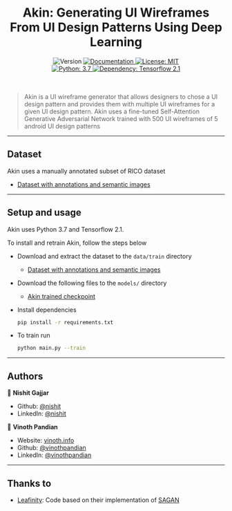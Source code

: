 <h1 align="center">Akin: Generating UI Wireframes From UI Design Patterns Using Deep Learning</h1>
<p align="center">
  <img alt="Version" src="https://img.shields.io/badge/version-1.0.0-blue.svg?cacheSeconds=2592000" />
  <a href="https://api.metamorph.designwitheve.com/docs/" target="_blank">
    <img alt="Documentation" src="https://img.shields.io/badge/documentation-yes-brightgreen.svg" />
  </a>
  <a href="#" target="_blank">
    <img alt="License: MIT" src="https://img.shields.io/badge/License-MIT-yellow.svg" />
  </a>
  <br/>
  <a href="#" target="_blank">
    <img alt="Python: 3.7" src="https://img.shields.io/badge/Python-3.7-important" />
  </a>
  <a href="#" target="_blank">
    <img alt="Dependency: Tensorflow 2.1" src="https://img.shields.io/badge/Tensorflow-2.1-important" />
  </a>
  <br/>
  <br/>
  <br/>
</p>

> Akin is a UI wireframe generator that allows designers to chose a UI design pattern and provides them with multiple UI wireframes for a given UI design pattern. Akin uses a fine-tuned Self-Attention Generative Adversarial Network trained with 500 UI wireframes of 5 android UI design patterns

---

## Dataset

Akin uses a manually annotated subset of RICO dataset

- [Dataset with annotations and semantic images](https://blackbox-toolkit.com/datasets/Akin_SAGAN_500.tar.gz)

---

## Setup and usage

Akin uses Python 3.7 and Tensorflow 2.1.

To install and retrain Akin, follow the steps below

- Download and extract the dataset to the `data/train` directory

  - [Dataset with annotations and semantic images](https://blackbox-toolkit.com/datasets/Akin_SAGAN_500.tar.gz)

- Download the following files to the `models/` directory

  - [Akin trained checkpoint](https://blackbox-toolkit.com/models/akin_checkpoints.tar.gz)

- Install dependencies

  ```sh
  pip install -r requirements.txt
  ```

- To train run
  ```sh
  python main.py --train
  ```

---

## Authors

👤 **Nishit Gajjar**

- Github: [@nishit](https://github.com/nishit727)
- LinkedIn: [@nishit](https://www.linkedin.com/in/nishit-gajjar-6354a172/)

👤 **Vinoth Pandian**

- Website: [vinoth.info](https://vinoth.info)
- Github: [@vinothpandian](https://github.com/vinothpandian)
- LinkedIn: [@vinothpandian](https://linkedin.com/in/vinothpandian)

---

## Thanks to

- [Leafinity](https://github.com/leafinity): Code based on their implementation of [SAGAN](https://github.com/leafinity/SAGAN-tensorflow2.0)
